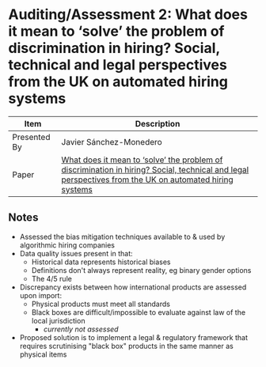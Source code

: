 # Auditing/Assessment 2: What does it mean to ‘solve’ the problem of discrimination in hiring? Social, technical and legal perspectives from the UK on automated hiring systems

| Item | Description |
| --- | --- | 
| Presented By | Javier Sánchez-Monedero |
| Paper | [What does it mean to ‘solve’ the problem of discrimination in hiring? Social, technical and legal perspectives from the UK on automated hiring systems](https://dl.acm.org/doi/pdf/10.1145/3351095.3372849?download=true) |



## Notes

- Assessed the bias mitigation techniques available to & used by algorithmic hiring companies
- Data quality issues present in that:
    - Historical data represents historical biases
    - Definitions don't always represent reality, eg binary gender options
    - The 4/5 rule
- Discrepancy exists between how international products are assessed upon import:
    - Physical products must meet all standards
    - Black boxes are difficult/impossible to evaluate against law of the local jurisdiction
        - *currently not assessed*
- Proposed solution is to implement a legal & regulatory framework that requires scrutinising "black box" products in the same manner as physical items 